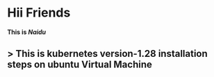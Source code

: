 # Hii Friends
**This is _Naidu_**
## > This is kubernetes version-1.28 installation steps on ubuntu Virtual Machine
